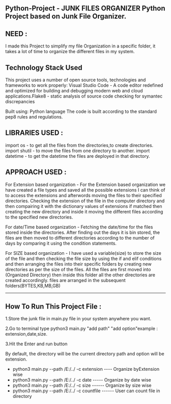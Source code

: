 Python-Project - JUNK FILES ORGANIZER
Python Project based on Junk File Organizer.
-----------------------------------------------------------------------------------------------

NEED :
-----------------------------------------------------------------------------------------------
I made this Project to simplify my file Organization in a specific folder, it takes a lot of time 
to organize the different files in my system.


Technology Stack Used
-----------------------------------------------------------------------------------------------
​This project uses a number of open source tools, technologies and frameworks to work properly:​
Visual Studio Code - A code editor redefined and optimized for building and debugging modern web 
and cloud applications.Flake8 - static analysis of source code checking for symantec discrepancies


Built using:
Python language
The code is built according to the standard pep8 rules and regulations.


LIBRARIES USED :
---------------------------------------------------------------------------------------------------------
import os - to get all the files from the directories,to create directories.
import shutil - to move the files from one directory to another.
import datetime - to get the datetime the files are deployed in that directory.



APPROACH USED :
------------------------------------------------------------------------------------------------------
For Extension based organization - For the Extension based organization we have created a file types and saved all 
the possible extensions I can think of to access the extensions and afterwords moving the files to their specified 
directories. Checking the extension of the file in the computer directory and then compairing it with the dictionary 
values of extensions if matched then creating the new directory and inside it moving the different files according to 
the specified new directories.

For date/Time based organization - Fetching the date/time for the files stored inside the directories. After finding
out the days it is bin stored, the files are then moved to different directories according to the number of days by 
comparing it using the condition statements.

For SIZE based organization - I have used a variable(size) to store the size of the file and then checking the file 
size by using the if and elif conditions and then arranging the files into their specific folders by creating new 
directories as per the size of the files. All the files are first moved into (Organized Directory) then inside this 
folder all the other directories are created accordingly. files are arranged in the subsequent folders(BYTES,KB,MB,GB)

-----------------------------------------------------------------------------------------------------------------------

How To Run This Project File :
-----------------------------------------------------------------------------------------------------------------------
1.Store the junk file in main.py file in your system anywhere you want.

2.Go to terminal type python3 main.py "add path" "add option"example : extension,date,size.

3.Hit the Enter and run button



By default, the directory will be the current directory path and option will be extension.
- python3 main.py --path /E:/../ -c extension           ---- Organize byExtension wise
- python3 main.py --path /E:/../ -c date                ----- Organize by date wise
- python3 main.py --path /E:/../ -c size                ------ Organize by size wise
- python3 main.py --path /E:/../ -c countfile           ------ User can count file in directory